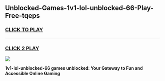 
## Unblocked-Games-1v1-lol-unblocked-66-Play-Free-tqeps
<h3>
<a href="https://premium76.site?title=1v1-lol-unblocked-66&ref=10A">CLICK TO PLAY</a></h3>
<hr>

<h3>
<a href="https://premium76.site?title=1v1-lol-unblocked-66&ref=10A">CLICK 2 PLAY</a>
  
</h3>

<a href="https://premium76.site?title=1v1-lol-unblocked-66&ref=10A"><img src="https://clearcache.store/games.png"></a>


**1v1-lol-unblocked-66 games unblocked: Your Gateway to Fun and Accessible Online Gaming**
